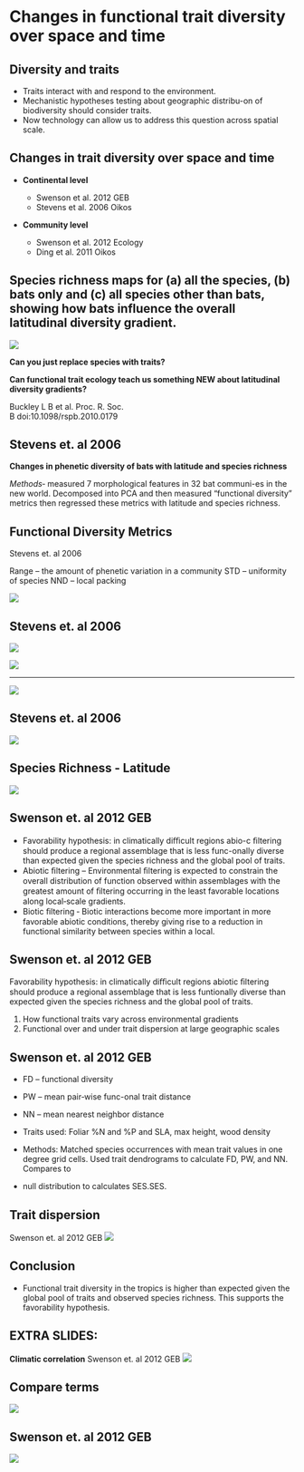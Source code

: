 Changes in functional trait diversity over space and time
=============================================

Diversity and traits
----------------
- Traits interact with and respond to the  environment.
- Mechanistic hypotheses testing about geographic distribu-on of biodiversity should  consider traits.
- Now technology can allow us to address this  question across spatial scale.

Changes in trait diversity over space and time
----------------
- **Continental level**
   - Swenson et al. 2012 GEB
   - Stevens et al. 2006 Oikos

- **Community level**
   - Swenson et al. 2012 Ecology
   - Ding et al. 2011 Oikos

Species richness maps for (a) all the species, (b) bats only and (c) all species other than bats,  showing how bats influence the overall latitudinal diversity gradient.
----------------
![](lecture2/royal_soc.png)

**Can you just replace species with traits?**

**Can functional trait ecology 
teach us something NEW about 
latitudinal diversity gradients?**

Buckley L B et al. Proc. R. Soc.  
B doi:10.1098/rspb.2010.0179

Stevens et. al 2006
----------------
**Changes in phenetic diversity of bats with  latitude and species richness**

*Methods*‐ measured 7 morphological features in  32 bat communi-es in the new world.
Decomposed into PCA and then measured “functional diversity” metrics then regressed these metrics with latitude and species richness.

Functional Diversity Metrics
----------------
Stevens et. al 2006

Range – the amount of phenetic variation in a community  STD – uniformity of species
NND – local packing

![](lecture2/phenetic_a.png)

Stevens et. al 2006
----------------
   ![](lecture2/N_mass.png)

![](lecture2/phenetic_a.png)

----------------
![](lecture2/pca.png)

Stevens et. al 2006
----------------
![](lecture2/pc1.png)

Species Richness - Latitude
----------------
![](lecture2/sp_lat.png)

Swenson et. al 2012 GEB
----------------
- Favorability hypothesis: in climatically diﬃcult regions abio-c ﬁltering  should produce a regional assemblage that is less func-onally diverse  than expected given the species richness and the global pool of traits.
- Abiotic ﬁltering – Environmental ﬁltering is expected to constrain the overall distribution of function observed within assemblages with the greatest amount of ﬁltering occurring in the least favorable  locations along local‐scale gradients.
- Biotic ﬁltering ‐ Biotic interactions become more important in more  favorable abiotic conditions, thereby giving rise to a reduction in  functional similarity between species within a local.

Swenson et. al 2012 GEB
----------------
Favorability hypothesis: in climatically diﬃcult regions abiotic ﬁltering should produce a regional assemblage that is less funtionally diverse than  expected given the species richness and the global pool of traits.

1. How functional traits vary across environmental gradients
2. Functional over and under trait dispersion at large geographic scales

Swenson et. al 2012 GEB
----------------
- FD – functional diversity
- PW – mean pair‐wise func-onal trait distance
- NN – mean nearest neighbor distance

- Traits used: Foliar %N and %P and SLA, max  height, wood density
- Methods: Matched species occurrences with mean trait values in one degree grid cells. Used trait dendrograms to calculate FD, PW, and NN. Compares to 
- null distribution to calculates SES.SES.

Trait  dispersion
----------------
Swenson et. al 2012 GEB
![](lecture2/trait_d.png)

Conclusion
----------------
- Functional trait diversity in the tropics is higher than expected given the global pool of traits and observed species richness. This  supports the favorability hypothesis.

EXTRA SLIDES:
----------------
**Climatic correlation**
Swenson et. al 2012 GEB
![](lecture2/climatic_co.png)

Compare terms
----------------
![](lecture2/compare_t.png)

Swenson et. al 2012 GEB
----------------
![](lecture2/map_2.png)
